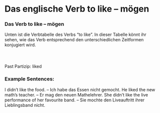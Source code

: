 # Das englische Verb to like – mögen

[](http://www.jabbalab.com/blog/wp-content/uploads/2012/01/to-like.jpg)

### Das Verb to like – mögen

Unten ist die Verbtabelle des Verbs “to like”. In dieser Tabelle könnt ihr sehen, wie das Verb entsprechend den unterschiedlichen Zeitformen konjugiert wird. 

### 


 

Past Partizip: liked

### Example Sentences:

I didn’t like the food. – Ich habe das Essen nicht gemocht.
He liked the new math’s teacher. – Er mag den neuen Mathelehrer.
She didn’t like the live performance of her favourite band. – Sie mochte den Liveauftritt ihrer Lieblingsband nicht. 
